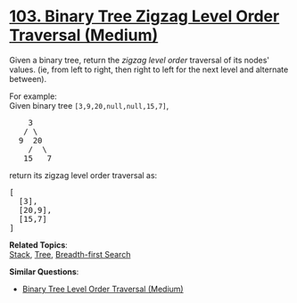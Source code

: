 # [103. Binary Tree Zigzag Level Order Traversal (Medium)](https://leetcode.com/problems/binary-tree-zigzag-level-order-traversal/)

<p>Given a binary tree, return the <i>zigzag level order</i> traversal of its nodes' values. (ie, from left to right, then right to left for the next level and alternate between).</p>

<p>
For example:<br>
Given binary tree <code>[3,9,20,null,null,15,7]</code>,<br>
</p><pre>    3
   / \
  9  20
    /  \
   15   7
</pre>
<p></p>
<p>
return its zigzag level order traversal as:<br>
</p><pre>[
  [3],
  [20,9],
  [15,7]
]
</pre>
<p></p>

**Related Topics**:  
[Stack](https://leetcode.com/tag/stack/), [Tree](https://leetcode.com/tag/tree/), [Breadth-first Search](https://leetcode.com/tag/breadth-first-search/)

**Similar Questions**:

- [Binary Tree Level Order Traversal (Medium)](https://leetcode.com/problems/binary-tree-level-order-traversal/)
